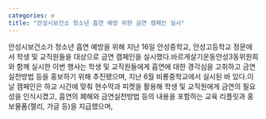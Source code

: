 ```yaml
---
categories: e
title: "안성시보건소 청소년 흡연 예방 위한 금연 캠페인 실시"
---
```

안성시보건소가 청소년 흡연 예방을 위해 지난 16일 안성중학교, 안성고등학교 정문에서 학생 및 교직원들을 대상으로 금연 캠페인을 실시했다.바르게살기운동안성3동위원회와 함께 실시한 이번 행사는 학생 및 교직원들에게 흡연에 대한 경각심을 고취하고 금연실천방법 등을 홍보하기 위해 추진됐으며, 지난 6월 비룡중학교에서 실시된 바 있다.이날 캠페인은 하교 시간에 맞춰 현수막과 피켓을 활용해 학생 및 교직원에게 금연의 필요성을 인식시켰고, 흡연의 폐해와 금연실천방법 등의 내용을 포함하는 교육 리플릿과 홍보물품(젤리, 가글 등)을 지급했으며,